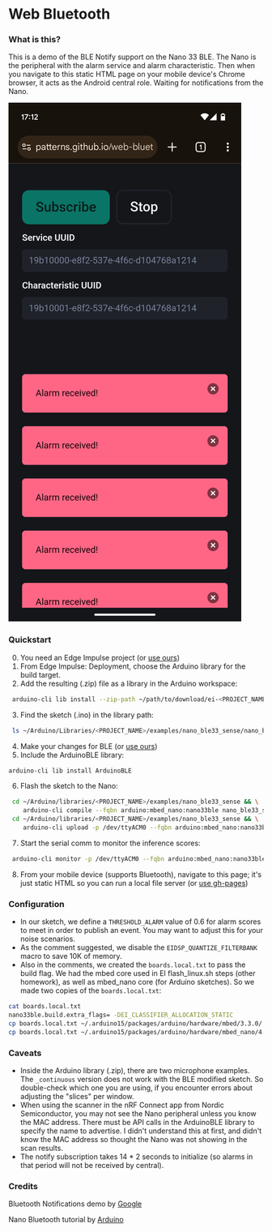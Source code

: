 # Web Bluetooth

### What is this?
This is a demo of the BLE Notify support on the Nano 33 BLE.
 The Nano is the peripheral with the alarm service and alarm characteristic.
 Then when you navigate to this static HTML page on your mobile device's Chrome browser, it acts as the Android central role. Waiting for notifications from the Nano.

![mobile page](screen-mobile.png)
 
### Quickstart
0. You need an Edge Impulse project (or [use ours](https://studio.edgeimpulse.com/public/699161/live))
1. From Edge Impulse: Deployment, choose the Arduino library for the build target.
2. Add the resulting (.zip) file as a library in the Arduino workspace:
```bash
 arduino-cli lib install --zip-path ~/path/to/download/ei-<PROJECT_NAME>.zip
```
3. Find the sketch (.ino) in the library path:
```bash
 ls ~/Arduino/Libraries/<PROJECT_NAME>/examples/nano_ble33_sense/nano_ble33_sense_microphone
```
4. Make your changes for BLE (or [use ours](https://github.com/patterns/certification/blob/28fe69ef87690d60916bce50de26ca7d3f8f3eb2/ace/eep564/proj/nano_ble33_sense_microphone.ino))
5. Include the ArduinoBLE library:
```bash
arduino-cli lib install ArduinoBLE
```
6. Flash the sketch to the Nano:
```bash
 cd ~/Arduino/libraries/<PROJECT_NAME>/examples/nano_ble33_sense && \
    arduino-cli compile --fqbn arduino:mbed_nano:nano33ble nano_ble33_sense_microphone
 cd ~/Arduino/libraries/<PROJECT_NAME>/examples/nano_ble33_sense && \
    arduino-cli upload -p /dev/ttyACM0 --fqbn arduino:mbed_nano:nano33ble nano_ble33_sense_microphone
```
7. Start the serial comm to monitor the inference scores:
```bash
 arduino-cli monitor -p /dev/ttyACM0 --fqbn arduino:mbed_nano:nano33ble
```
8. From your mobile device (supports Bluetooth), navigate to this page; it's just static HTML so you can run a local file server (or [use gh-pages](https://patterns.github.io/web-bluetooth/))


### Configuration
- In our sketch, we define a `THRESHOLD_ALARM` value of 0.6 for alarm scores to meet in order to publish an event. You may want to adjust this for your noise scenarios.
- As the comment suggested, we disable the `EIDSP_QUANTIZE_FILTERBANK` macro to save 10K of memory.
- Also in the comments, we created the `boards.local.txt` to pass the build flag. We had the mbed core used in EI flash_linux.sh steps (other homework), as well as mbed_nano core (for Arduino sketches). So we made two copies of the `boards.local.txt`:
```bash
cat boards.local.txt
nano33ble.build.extra_flags= -DEI_CLASSIFIER_ALLOCATION_STATIC
cp boards.local.txt ~/.arduino15/packages/arduino/hardware/mbed/3.3.0/
cp boards.local.txt ~/.arduino15/packages/arduino/hardware/mbed_nano/4.2.4/
```

### Caveats
- Inside the Arduino library (.zip), there are two microphone examples. The `_continuous` version does not work with the BLE modified sketch. So double-check which one you are using, if you encounter errors about adjusting the "slices" per window.
- When using the scanner in the nRF Connect app from Nordic Semiconductor, you may not see the Nano peripheral unless you know the MAC address. There must be API calls in the ArduinoBLE library to specify the name to advertise. I didn't understand this at first, and didn't know the MAC address so thought the Nano was not showing in the scan results.
- The notify subscription takes 14 * 2 seconds to initialize (so alarms in that period will not be received by central).

### Credits
Bluetooth Notifications demo
 by [Google](https://github.com/project-idx/templates/tree/main/gemini)

Nano Bluetooth tutorial
 by [Arduino](https://docs.arduino.cc/tutorials/nano-33-ble-sense/ble-device-to-device/)
